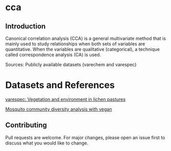 # cca
## Introduction
Canonical correlation analysis (CCA) is a general multivariate method that is mainly used to study relationships when both sets of variables are quantitative. When the variables are qualitative (categorical), a technique called correspondence analysis (CA) is used.

Sources: Publicly available datasets (varechem and varespec)

# Datasets and References
[varespec: Vegetation and environment in lichen pastures](https://www.rdocumentation.org/packages/vegan/versions/2.4-2/topics/varespec)

[Mosquito community diversity analysis with vegan](http://www.randigriffin.com/2017/05/23/mosquito-community-ecology-in-vegan.html)

## Contributing
Pull requests are welcome. For major changes, please open an issue first to discuss what you would like to change.
